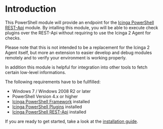 Introduction
===

This PowerShell module will provide an endpoint for the [Icinga PowerShell REST-Api](https://icinga.com/docs/windows/latest/restapi) module. By intalling this module, you will be able to execute check plugins over the REST-Api without requiring to use the Icinga 2 Agent for checks.

Please note that this is not intended to be a replacement for the Icinga 2 Agent itself, but more an extension to easier develop and debug modules remotely and to verify your environment is working properly.

In addition this module is helpful for integration into other tools to fetch certain low-level informations.

The following requirements have to be fullfilled:

* Windows 7 / Windows 2008 R2 or later
* PowerShell Version 4.x or higher
* [Icinga PowerShell Framework](https://icinga.com/docs/windows) installed
* [Icinga PowerShell Plugins](https://icinga.com/docs/windows/latest/plugins) installed
* [Icinga PowerShell REST-Api](https://icinga.com/docs/windows/latest/restapi) installed

If you are ready to get started, take a look at the [installation guide](02-Installation.md).
